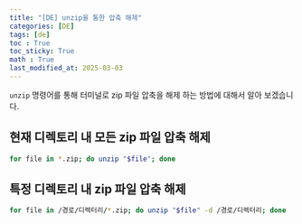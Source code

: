 ```yaml
---
title: "[DE] unzip을 통한 압축 해제"
categories: [DE]
tags: [de]
toc : True
toc_sticky: True
math : True
last_modified_at: 2025-03-03
---
```


`unzip` 명령어를 통해 터미널로 zip 파일 압축을 해제 하는 방법에 대해서 알아 보겠습니다.


## 현재 디렉토리 내 모든 zip 파일 압축 해제
```bash
for file in *.zip; do unzip "$file"; done
```

## 특정 디렉토리 내 zip 파일 압축 해제
```bash
for file in /경로/디렉터리/*.zip; do unzip "$file" -d /경로/디렉터리; done
```